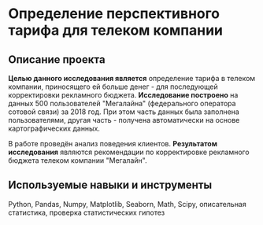 # Определение перспективного тарифа для телеком компании
## Описание проекта
**Целью данного исследования является** определение тарифа в телеком компании, приносящего ей больше денег - для последующей корректировки рекламного бюджета. **Исследование построено** на данных 500 пользователей "Мегалайна" (федерального оператора сотовой связи) за 2018 год. При этом часть данных была заполнена пользователями, другая часть - получена автоматически на основе картографических данных.

В работе проведён анализ поведения клиентов. **Результатом исследования** являются рекомендации по корректировке рекламного бюджета телеком компании "Мегалайн".

## Используемые навыки и инструменты
Python, Pandas, Numpy, Matplotlib, Seaborn, Math, Scipy, описательная статистика, проверка статистических гипотез
